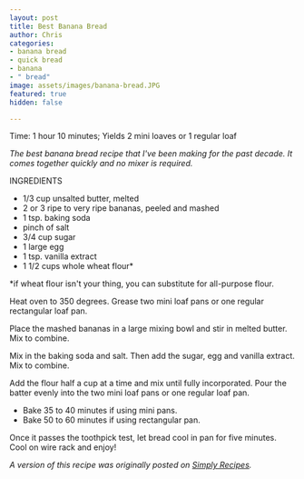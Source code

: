 ```yaml
---
layout: post
title: Best Banana Bread
author: Chris
categories:
- banana bread
- quick bread
- banana
- " bread"
image: assets/images/banana-bread.JPG
featured: true
hidden: false

---
```

Time: 1 hour 10 minutes; Yields 2 mini loaves or 1 regular loaf

_The best banana bread recipe that I've been making for the past decade. It comes together quickly and no mixer is required._

INGREDIENTS

* 1/3 cup unsalted butter, melted
* 2 or 3 ripe to very ripe bananas, peeled and mashed
* 1 tsp. baking soda
* pinch of salt
* 3/4 cup sugar
* 1 large egg
* 1 tsp. vanilla extract 
* 1 1/2 cups whole wheat flour*

\*if wheat flour isn't your thing, you can substitute for all-purpose flour.

Heat oven to 350 degrees. Grease two mini loaf pans or one regular rectangular loaf pan.

Place the mashed bananas in a large mixing bowl and stir in melted butter. Mix to combine.

Mix in the baking soda and salt. Then add the sugar, egg and vanilla extract. Mix to combine. 

Add the flour half a cup at a time and mix until fully incorporated. Pour the batter evenly into the two mini loaf pans or one regular loaf pan.

* Bake 35 to 40 minutes if using mini pans.
* Bake 50 to 60 minutes if using rectangular pan. 

Once it passes the toothpick test, let bread cool in pan for five minutes. Cool on wire rack and enjoy!

_A version of this recipe was originally posted on_ [_Simply Recipes_](https://www.simplyrecipes.com/recipes/banana_bread/)_._  

 